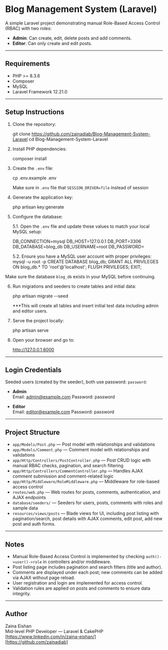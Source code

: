 # Blog Management System (Laravel)

A simple Laravel project demonstrating manual Role-Based Access Control (RBAC) with two roles:

- **Admin**: Can create, edit, delete posts and add comments.
- **Editor**: Can only create and edit posts.

---

## Requirements

- PHP >= 8.3.6
- Composer  
- MySQL
- Laravel Framework 12.21.0

---

## Setup Instructions

1. Clone the repository:

    git clone https://github.com/zainadiab/Blog-Management-System-Laravel
    cd Blog-Management-System-Laravel

2. Install PHP dependencies:

    composer install

3. Create the `.env` file:

    cp .env.example .env

    Make sure in `.env` file that `SESSION_DRIVER=file` instead of session

4. Generate the application key:

    php artisan key:generate

5. Configure the database:

    5.1. Open the `.env` file and update these values to match your local MySQL setup:

    DB_CONNECTION=mysql
    DB_HOST=127.0.0.1
    DB_PORT=3306
    DB_DATABASE=blog_db
    DB_USERNAME=root
    DB_PASSWORD=

    5.2. Ensure you have a MySQL user account with proper privileges:
        mysql -u root -p
        CREATE DATABASE blog_db;
        GRANT ALL PRIVILEGES ON blog_db.* TO 'root'@'localhost';
        FLUSH PRIVILEGES;
        EXIT;

 Make sure the database `blog_db` exists in your MySQL before continuing.

6. Run migrations and seeders to create tables and initial data:

    php artisan migrate --seed

    ***This will create all tables and insert initial test data including admin and editor users.

7. Serve the project locally:

    php artisan serve

8. Open your browser and go to:

    http://127.0.0.1:8000

---

## Login Credentials

Seeded users (created by the seeder), both use password: `password`:

- **Admin**  
  Email: admin@example.com 
  Password: password

- **Editor**  
  Email: editor@example.com 
  Password: password

---

## Project Structure

- `app/Models/Post.php` — Post model with relationships and validations  
- `app/Models/Comment.php` — Comment model with relationships and validations  
- `app/Http/Controllers/PostController.php` — Post CRUD logic with manual RBAC checks, pagination, and search filtering  
- `app/Http/Controllers/CommentController.php` — Handles AJAX comment submission and comment-related logic  
- `app/Http/Middleware/RoleMiddleware.php` — Middleware for role-based access control  
- `routes/web.php` — Web routes for posts, comments, authentication, and AJAX endpoints  
- `database/seeders/` — Seeders for users, posts, comments with roles and sample data  
- `resources/views/posts` — Blade views for UI, including post listing with pagination/search, post details with AJAX comments, edit post, add new post and auth forms.

---

## Notes

- Manual Role-Based Access Control is implemented by checking `auth()->user()->role` in controllers and/or middleware.  
- Post listing page includes pagination and search filters (title and author).  
- Comments are displayed under each post; new comments can be added via AJAX without page reload.  
- User registration and login are implemented for access control.  
- Validation rules are applied on posts and comments to ensure data integrity.

---

## Author

Zaina Eishan  
Mid-level PHP Developer — Laravel & CakePHP  
[https://www.linkedin.com/in/zaina-eishan/]  
[https://github.com/zainadiab]
